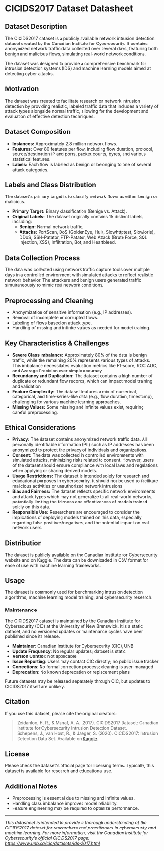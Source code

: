 # CICIDS2017 Dataset Datasheet

## Dataset Description

The CICIDS2017 dataset is a publicly available network intrusion detection dataset created by the Canadian Institute for Cybersecurity. It contains anonymized network traffic data collected over several days, featuring both benign and malicious flows, simulating real-world network conditions.

The dataset was designed to provide a comprehensive benchmark for intrusion detection systems (IDS) and machine learning models aimed at detecting cyber attacks.

## Motivation

The dataset was created to facilitate research on network intrusion detection by providing realistic, labeled traffic data that includes a variety of attack types alongside normal traffic, allowing for the development and evaluation of effective detection techniques.

## Dataset Composition

- **Instances:** Approximately 2.8 million network flows.
- **Features:** Over 80 features per flow, including flow duration, protocol, source/destination IP and ports, packet counts, bytes, and various statistical features.
- **Labels:** Each flow is labeled as benign or belonging to one of several attack categories.

## Labels and Class Distribution

The dataset's primary target is to classify network flows as either benign or malicious.

- **Primary Target:** Binary classification (Benign vs. Attack).
- **Original Labels:** The dataset originally contains 15 distinct labels, including:
  - **Benign:** Normal network traffic.
  - **Attacks:** PortScan, DoS (GoldenEye, Hulk, Slowhttptest, Slowloris), DDoS, SSH-Patator, FTP-Patator, Web Attack (Brute Force, SQL Injection, XSS), Infiltration, Bot, and Heartbleed.

## Data Collection Process

The data was collected using network traffic capture tools over multiple days in a controlled environment with simulated attacks to reflect realistic network behavior. The attackers and benign users generated traffic simultaneously to mimic real network conditions.

## Preprocessing and Cleaning

- Anonymization of sensitive information (e.g., IP addresses).
- Removal of incomplete or corrupted flows.
- Labeling of flows based on attack type.
- Handling of missing and infinite values as needed for model training.

## Key Characteristics & Challenges

- **Severe Class Imbalance:** Approximately 80% of the data is benign traffic, while the remaining 20% represents various types of attacks. This imbalance necessitates evaluation metrics like F1-score, ROC AUC, and Average Precision over simple accuracy.
- **Redundancy and Duplication:** The dataset contains a high number of duplicate or redundant flow records, which can impact model training and validation.
- **Feature Complexity:** The dataset features a mix of numerical, categorical, and time-series-like data (e.g., flow duration, timestamp), challenging for various machine learning approaches.
- **Missing Values:** Some missing and infinite values exist, requiring careful preprocessing.

## Ethical Considerations

- **Privacy:** The dataset contains anonymized network traffic data. All personally identifiable information (PII) such as IP addresses has been anonymized to protect the privacy of individuals and organizations.
- **Consent:** The data was collected in controlled environments with simulated attacks, minimizing risks related to consent. However, users of the dataset should ensure compliance with local laws and regulations when applying or sharing derived models.
- **Usage Restrictions:** The dataset is intended solely for research and educational purposes in cybersecurity. It should not be used to facilitate malicious activities or unauthorized network intrusions.
- **Bias and Fairness:** The dataset reflects specific network environments and attack types which may not generalize to all real-world networks, potentially limiting the fairness and effectiveness of models trained solely on this data.
- **Responsible Use:** Researchers are encouraged to consider the implications of deploying models trained on this data, especially regarding false positives/negatives, and the potential impact on real network users.


## Distribution

The dataset is publicly available on the Canadian Institute for Cybersecurity website and on Kaggle. The data can be downloaded in CSV format for ease of use with machine learning frameworks.

## Usage

The dataset is commonly used for benchmarking intrusion detection algorithms, machine learning model training, and cybersecurity research.

### Maintenance

The CICIDS2017 dataset is maintained by the Canadian Institute for Cybersecurity (CIC) at the University of New Brunswick. It is a static dataset, and no versioned updates or maintenance cycles have been published since its release.

- **Maintainer**: Canadian Institute for Cybersecurity (CIC), UNB  
- **Update Frequency**: No regular updates; dataset is static  
- **Version Control**: Not applicable  
- **Issue Reporting**: Users may contact CIC directly; no public issue tracker  
- **Corrections**: No formal correction process; cleaning is user-managed  
- **Deprecation**: No known deprecation or replacement plans  

Future datasets may be released separately through CIC, but updates to CICIDS2017 itself are unlikely.

## Citation

If you use this dataset, please cite the original creators:

> Zeidanloo, H. R., & Manaf, A. A. (2017). CICIDS2017 Dataset: Canadian Institute for Cybersecurity Intrusion Detection Dataset.  
> Schepens, J., van Hout, R., & Jaeger, S. (2020). CICIDS2017: Intrusion Detection Data Set. Available on [Kaggle](https://www.kaggle.com/datasets/).

## License

Please check the dataset's official page for licensing terms. Typically, this dataset is available for research and educational use.

## Additional Notes

- Preprocessing is essential due to missing and infinite values.
- Handling class imbalance improves model reliability.
- Feature engineering may be required to optimize performance.

---

*This datasheet is intended to provide a thorough understanding of the CICIDS2017 dataset for researchers and practitioners in cybersecurity and machine learning.*
*For more information, visit the Canadian Institute for Cybersecurity’s official CICIDS2017 page: https://www.unb.ca/cic/datasets/ids-2017.html*
